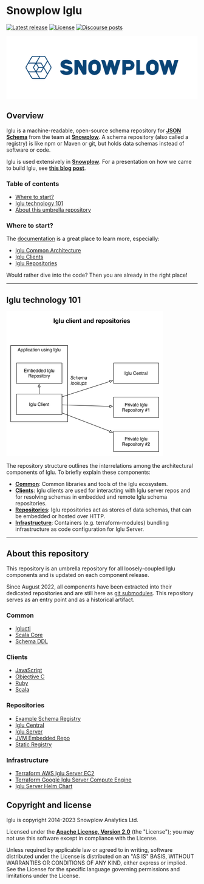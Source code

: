 # Snowplow Iglu

[![Latest release][latest-release-badge]][latest-release]
[![License][license-image]][license]
[![Discourse posts][discourse-image]][discourse]

[![Snowplow logo][logo-image]][website]

## Overview

Iglu is a machine-readable, open-source schema repository for **[JSON Schema][json-schema]** from the team at **[Snowplow][website]**. A schema repository (also called a registry) is like npm or Maven or git, but holds data schemas instead of software or code.

Iglu is used extensively in **[Snowplow][snowplow-github]**. For a presentation on how we came to build Iglu, see **[this blog post][snowplow-schema-post]**.

### Table of contents

* [Where to start?](#where-to-start)
* [Iglu technology 101](#iglu-technology-101)
* [About this umbrella repository](#about-this-repository)

### Where to start?

The [documentation][documentation] is a great place to learn more, especially:

* [Iglu Common Architecture][iglu-docs-architecture]
* [Iglu Clients][iglu-docs-clients]
* [Iglu Repositories][iglu-docs-repositories]

Would rather dive into the code? Then you are already in the right place!

---

## Iglu technology 101

[![Iglu architecture][iglu-architecture-image]][iglu-docs-architecture]

The repository structure outlines the interrelations among the architectural components of Iglu. To briefly explain these components:

* **[Common][iglu-common]**: Common libraries and tools of the Iglu ecosystem.
* **[Clients][iglu-clients]**: Iglu clients are used for interacting with Iglu server repos and for resolving schemas in embedded and remote Iglu schema repositories.
* **[Repositories][iglu-repositories]**: Iglu repositories act as stores of data schemas, that can be embedded or hosted over HTTP.
* **[Infrastructure][iglu-infrastructure]**: Containers (e.g. terraform-modules) bundling infrastructure as code configuration for Iglu Server.

---

## About this repository

This repository is an umbrella repository for all loosely-coupled Iglu components and is updated on each component release.

Since August 2022, all components have been extracted into their dedicated repositories and are still here as [git submodules][submodules]. This repository serves as an entry point and as a historical artifact.

### Common

* [Igluctl][igluctl]
* [Scala Core][scala-core]
* [Schema DDL][schema-ddl]

### Clients

* [JavaScript][javascript-client]
* [Objective C][objc-client]
* [Ruby][ruby-client]
* [Scala][scala-client]

### Repositories

* [Example Schema Registry][example-schema-registry]
* [Iglu Central][iglu-central]
* [Iglu Server][iglu-server]
* [JVM Embedded Repo][jvm-embedded-repo]
* [Static Registry][static-registry]

### Infrastructure

* [Terraform AWS Iglu Server EC2][terraform-aws-iglu-server-ec2]
* [Terraform Google Iglu Server Compute Engine][terraform-google-iglu-server-ce]
* [Iglu Server Helm Chart][iglu-server-helm-chart]

## Copyright and license

Iglu is copyright 2014-2023 Snowplow Analytics Ltd.

Licensed under the **[Apache License, Version 2.0][license]** (the "License");
you may not use this software except in compliance with the License.

Unless required by applicable law or agreed to in writing, software
distributed under the License is distributed on an "AS IS" BASIS,
WITHOUT WARRANTIES OR CONDITIONS OF ANY KIND, either express or implied.
See the License for the specific language governing permissions and
limitations under the License.

[latest-release-badge]: https://img.shields.io/github/last-commit/snowplow/iglu?label=latest%20release
[latest-release]: https://

[license-image]: https://img.shields.io/badge/license-Apache--2-blue.svg?style=flat
[license]: https://www.apache.org/licenses/LICENSE-2.0

[discourse-image]: https://img.shields.io/discourse/posts?server=https%3A%2F%2Fdiscourse.snowplow.io
[discourse]: https://discourse.snowplow.io/

[logo-image]: media/snowplow_logo.png
[website]: https://snowplow.io
[snowplow-github]: https://github.com/snowplow/snowplow
[documentation]: https://docs.snowplow.io

[iglu-architecture-image]: media/iglu_architecture.png
[iglu-docs-architecture]: https://docs.snowplow.io/docs/pipeline-components-and-applications/iglu/common-architecture/
[iglu-docs-clients]: https://docs.snowplow.io/docs/pipeline-components-and-applications/iglu/iglu-clients/
[iglu-docs-repositories]: https://docs.snowplow.io/docs/pipeline-components-and-applications/iglu/iglu-repositories/

[json-schema]: https://json-schema.org/
[snowplow-schema-post]: https://snowplow.io/blog/2014/06/06/making-snowplow-schemas-flexible-a-technical-approach/

[submodules]: https://git-scm.com/book/en/v2/Git-Tools-Submodules

[iglu-common]: ./0-common
[iglu-clients]: ./1-clients
[iglu-repositories]: ./2-repositories
[iglu-infrastructure]: ./3-infrastructure

[igluctl]: https://github.com/snowplow-incubator/igluctl.git
[scala-core]: https://github.com/snowplow/iglu-scala-core.git
[schema-ddl]: https://github.com/snowplow/schema-ddl.git

[javascript-client]: https://github.com/snowplow/iglu-javascript-client.git
[objc-client]: https://github.com/snowplow/iglu-objc-client.git
[ruby-client]: https://github.com/snowplow/iglu-ruby-client.git
[scala-client]: https://github.com/snowplow/iglu-scala-client.git

[example-schema-registry]: https://github.com/snowplow/iglu-example-schema-registry.git
[iglu-central]: https://github.com/snowplow/iglu-central.git
[iglu-server]: https://github.com/snowplow-incubator/iglu-server.git
[jvm-embedded-repo]: ./2-repositories/jvm-embedded-repo
[static-registry]: ./2-repositories/static-registry

[terraform-aws-iglu-server-ec2]: https://github.com/snowplow-devops/terraform-aws-iglu-server-ec2.git
[terraform-google-iglu-server-ce]: https://github.com/snowplow-devops/terraform-google-iglu-server-ce.git
[iglu-server-helm-chart]: https://github.com/snowplow-devops/helm-charts/tree/main/charts/snowplow-iglu-server
